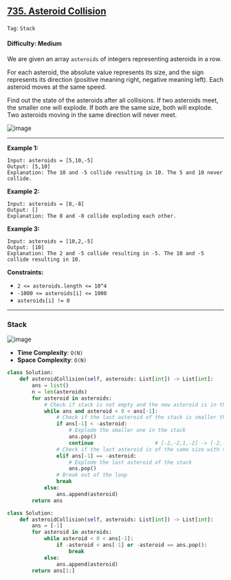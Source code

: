 ## [735. Asteroid Collision](https://leetcode.com/problems/asteroid-collision/)

```Tag```: ```Stack```

#### Difficulty: Medium

We are given an array ```asteroids``` of integers representing asteroids in a row.

For each asteroid, the absolute value represents its size, and the sign represents its direction (positive meaning right, negative meaning left). Each asteroid moves at the same speed.

Find out the state of the asteroids after all collisions. If two asteroids meet, the smaller one will explode. If both are the same size, both will explode. Two asteroids moving in the same direction will never meet.

![image](https://user-images.githubusercontent.com/35042430/226216224-e4df5132-bef4-48fa-9673-39c2125e502f.png)

---

__Example 1:__
```
Input: asteroids = [5,10,-5]
Output: [5,10]
Explanation: The 10 and -5 collide resulting in 10. The 5 and 10 never collide.
```

__Example 2:__
```
Input: asteroids = [8,-8]
Output: []
Explanation: The 8 and -8 collide exploding each other.
```

__Example 3:__
```
Input: asteroids = [10,2,-5]
Output: [10]
Explanation: The 2 and -5 collide resulting in -5. The 10 and -5 collide resulting in 10.
```

__Constraints:__

- ```2 <= asteroids.length <= 10^4```
- ```-1000 <= asteroids[i] <= 1000```
- ```asteroids[i] != 0```

---

### Stack

![image](https://assets.leetcode.com/users/images/60a52a77-d4f5-43f3-aa24-615bb4b77525_1620089157.483139.gif)

- __Time Complexity__: ```O(N)```
- __Space Complexity__: ```O(N)```

```Python
class Solution:
    def asteroidCollision(self, asteroids: List[int]) -> List[int]:
        ans = list()
        n = len(asteroids)
        for asteroid in asteroids:
            # Check if stack is not empty and the new asteroid is in the opposite direction with the last asteroid of the stack
            while ans and asteroid < 0 < ans[-1]:
                # Check if the last asteroid of the stack is smaller than the new asteroid
                if ans[-1] < -asteroid:
                    # Explode the smaller one in the stack
                    ans.pop()
                    continue                    # [-2,-2,1,-2] -> [-2,-2,-2]
                # Check if the last asteroid is of the same size with the new asteroid 
                elif ans[-1] == -asteroid:
                    # Explode the last asteroid of the stack
                    ans.pop()
                # Break out of the loop
                break
            else:
                ans.append(asteroid)
        return ans
```

```Python
class Solution:
    def asteroidCollision(self, asteroids: List[int]) -> List[int]:
        ans = [-1]
        for asteroid in asteroids:
            while asteroid < 0 < ans[-1]:
                if -asteroid < ans[-1] or -asteroid == ans.pop():
                    break
            else:
                ans.append(asteroid)
        return ans[1:]
```
